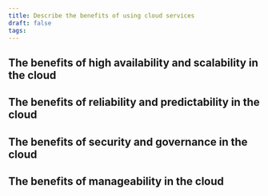 ```yaml
---
title: Describe the benefits of using cloud services
draft: false
tags:
---
```

## The benefits of high availability and scalability in the cloud

## The benefits of reliability and predictability in the cloud

## The benefits of security and governance in the cloud

## The benefits of manageability in the cloud


